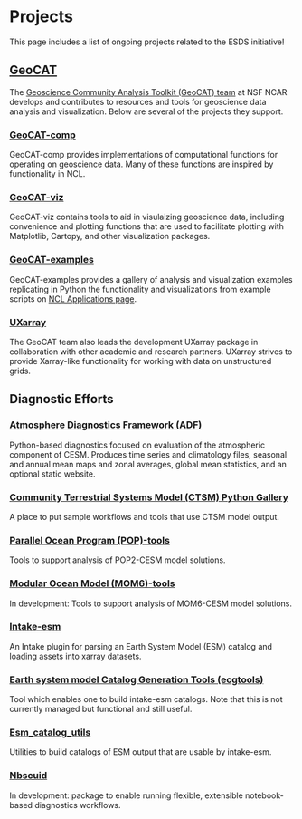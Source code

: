 # Projects

This page includes a list of ongoing projects related to the ESDS initiative!

## [GeoCAT](https://geocat.ucar.edu/)

The [Geoscience Community Analysis Toolkit (GeoCAT) team](https://geocat.ucar.edu/) at NSF NCAR develops and contributes to resources and tools for geoscience data analysis and visualization. Below are several of the projects they support.

### [GeoCAT-comp](https://geocat-comp.readthedocs.io/)

GeoCAT-comp provides implementations of computational functions for operating on geoscience data. Many of these functions are inspired by functionality in NCL.

### [GeoCAT-viz](https://geocat-viz.readthedocs.io/)

GeoCAT-viz contains tools to aid in visulaizing geoscience data, including convenience and plotting functions that are used to facilitate plotting with Matplotlib, Cartopy, and other visualization packages.

### [GeoCAT-examples](https://geocat-examples.readthedocs.io)

GeoCAT-examples provides a gallery of analysis and visualization examples replicating in Python the functionality and visualizations from example scripts on [NCL Applications page](https://www.ncl.ucar.edu/Applications/).

### [UXarray](https://uxarray.readthedocs.io/)

The GeoCAT team also leads the development UXarray package in collaboration with other academic and research partners.  UXarray strives to provide Xarray-like functionality for working with data on unstructured grids.

## Diagnostic Efforts

### [Atmosphere Diagnostics Framework (ADF)](https://github.com/NCAR/CAM_diagnostics)

Python-based diagnostics focused on evaluation of the atmospheric component of CESM. Produces time series and climatology files, seasonal and annual mean maps and zonal averages, global mean statistics, and an optional static website.

### [Community Terrestrial Systems Model (CTSM) Python Gallery](https://github.com/NCAR/ctsm_python_gallery)

A place to put sample workflows and tools that use CTSM model output.

### [Parallel Ocean Program (POP)-tools](https://github.com/NCAR/pop-tools)

Tools to support analysis of POP2-CESM model solutions.

### [Modular Ocean Model (MOM6)-tools](https://github.com/NCAR/mom6-tools)
In development: Tools to support analysis of MOM6-CESM model solutions.

### [Intake-esm](https://github.com/intake/intake-esm)

An Intake plugin for parsing an Earth System Model (ESM) catalog and loading assets into xarray datasets.

### [Earth system model Catalog Generation Tools (ecgtools)](https://github.com/NCAR/ecgtools)

Tool which enables one to build intake-esm catalogs. Note that this is not currently managed but functional and still useful.

### [Esm_catalog_utils](https://esm-catalog-utils.readthedocs.io/en/latest/)

Utilities to build catalogs of ESM output that are usable by intake-esm.

### [Nbscuid](https://github.com/rmshkv/nbscuid)

In development: package to enable running flexible, extensible notebook-based diagnostics workflows.
